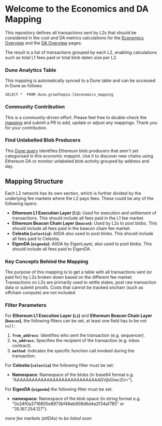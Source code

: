 # Welcome to the Economics and DA Mapping

This repository defines all transactions sent by L2s that should be considered in the cost and DA metrics calculations for the [Economics Overview](https://www.growthepie.xyz/economics) and the [DA Overview](https://growthepie.xyz/data-availability) pages.  

The result is a list of transactions grouped by each L2, enabling calculations such as total L1 fees paid or total blob daten size per L2.

### Dune Analytics Table

This mapping is automatically synced to a Dune table and can be accessed in Dune as follows:

`SELECT * 
FROM dune.growthepie.l2economics_mapping`

### Community Contribution

This is a community-driven effort. Please feel free to double-check the [mapping](economics_mapping.yml) and submit a PR to add, update or adjust any mappings. Thank you for your contribution. 

### Find Unlabelled Blob Producers

This [Dune query](https://dune.com/queries/5845376) identifies Ethereum blob producers that aren't yet categorised in this economic mappint. Use it to discover new chains using Ethereum DA or monitor unlabeled blob activity grouped by address and day.


## Mapping Structure

Each L2 network has its own section, which is further divided by the underlying fee markets where the L2 pays fees. These could be any of the following layers:

- **Ethereum L1 Execution Layer (`l1`):** Used for execution and settlement of transactions. This should include all fees paid in the L1 fee market. 
- **Ethereum Beacon Chain Layer (`beacon`):** Used by L2s to post blobs. This should include all fees paid in the beacon chain fee market.
- **Celestia (`celestia`):** AltDA also used to post blobs. This should include all fees paid to Celestia.
- **EigenDA (`eigenda`):** AltDA by EigenLayer, also used to post blobs. This should include all fees paid to EigenDA.

### Key Concepts Behind the Mapping

The purpose of this mapping is to get a table with all transactions sent (or paid for) by L2s broken down based on the different fee market. 
Transactions on L2s are primarily used to settle states, post raw transaction data or submit proofs.
Costs that cannot be tracked onchain (such as offchain compute) are not included.

### Filter Parameters

For **Ethereum L1 Execution Layer (`L1`)** and **Ethereum Beacon Chain Layer (`beacon`)**, the following filters can be set, at least one field has to be not `null`:

1. **`from_address`**: Identifies who sent the transaction (e.g. sequencer).
2. **`to_address`**: Specifies the recipient of the transaction (e.g. inbox contract).
3. **`method`**: Indicates the specific function call invoked during the transaction.

For **Celestia (`celestia`)** the following filter must be set:

- **Namespace:** Namespace of the blobs (in base64 format e.g. "AAAAAAAAAAAAAAAAAAAAAAAAAAAAAGVjbGlwc2U=").

For **EigenDA (`eigenda`)** the following filter must be set:

- **namespace:** Namespace of the blob space (in string format e.g. "0x24f0a3716805e8973bf48eb908d6d4a2f34af785" or "35.167.254.127").

*more fee markets (altDAs) to be listed soon*



